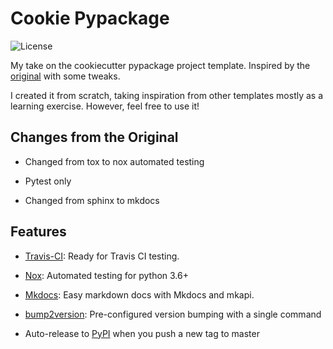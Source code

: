 # Cookie Pypackage

![License](https://img.shields.io/github/license/FollowTheProcess/cookie_pypackage.svg)

My take on the cookiecutter pypackage project template. Inspired by the [original](https://github.com/audreyr/cookiecutter-pypackage/) with some tweaks.

I created it from scratch, taking inspiration from other templates mostly as a learning exercise. However, feel free to use it!

## Changes from the Original

* Changed from tox to nox automated testing

* Pytest only

* Changed from sphinx to mkdocs

## Features

* [Travis-CI](https://travis-ci.com): Ready for Travis CI testing.

* [Nox](https://nox.thea.codes/en/stable/): Automated testing for python 3.6+

* [Mkdocs](https://www.mkdocs.org): Easy markdown docs with Mkdocs and mkapi.

* [bump2version](https://github.com/c4urself/bump2version): Pre-configured version bumping with a single command

* Auto-release to [PyPI](https://pypi.org) when you push a new tag to master
